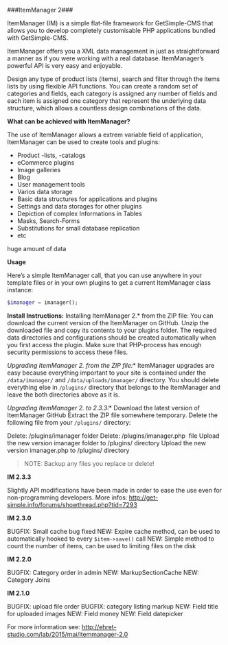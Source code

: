 ###ItemManager 2###

ItemManager (IM) is a simple flat-file framework for GetSimple-CMS that allows you to develop completely customisable
PHP applications bundled with GetSimple-CMS.

ItemManager offers you a XML data management in just as straightforward a manner as if you were working with a real
database. ItemManager’s powerful API is very easy and enjoyable.

Design any type of product lists (items), search and filter through the items lists by using flexible API functions.
You can create a random set of categories and fields, each category is assigned any number of fields and each item is
assigned one category that represent the underlying data structure, which allows a countless design combinations of the
data.



**What can be achieved with ItemManager?**

The use of ItemManager allows a extrem variable field of application, ItemManager can be used to create tools and
plugins:

- Product -lists, -catalogs
- eCommerce plugins
- Image galleries
- Blog
- User management tools
- Varios data storage
- Basic data structures for applications and plugins
- Settings and data storages for other plugins
- Depiction of complex Informations in Tables
- Masks, Search-Forms
- Substitutions for small database replication
- etc

huge amount of data

**Usage**

Here’s a simple ItemManager call, that you can use anywhere in your template files or in your own plugins to get a
current ItemManager class instance:

```php
$imanager = imanager();
```

**Install Instructions:**
Installing ItemManager 2.* from the ZIP file:
You can download the current version of the ItemManager on GitHub. Unzip the downloaded file and copy its
contents to your plugins folder. The required data directories and configurations should be created automatically
when you first access the plugin. Make sure that PHP-process has enough security permissions to access these files.

**Upgrading ItemManager 2.* from the ZIP file:**
ItemManager upgrades are easy because everything important to your site is contained under the `/data/imanager/` and
`/data/uploads/imanager/` directory. You should delete everything else in `/plugins/` directory that belongs to the
ItemManager and leave the both directories above as it is.

**Upgrading ItemManager 2.* to 2.3.3:**
Download the latest version of ItemManager GitHub
Extract the ZIP file somewhere temporary.
Delete the following file from your `/plugins/` directory:

Delete: /plugins/imanager folder
Delete: /plugins/imanager.php  file
Upload the new version imanager folder to /plugins/ directory
Upload the new version imanager.php to /plugins/ directory

> NOTE: Backup any files you replace or delete!


**IM 2.3.3**

Slightly API modifications have been made in order to ease the use even for non-programming developers.
More infos: http://get-simple.info/forums/showthread.php?tid=7293

**IM 2.3.0**

BUGFIX: Small cache bug fixed
NEW: Expire cache method, can be used to automatically hooked to every `$item->save()` call
NEW: Simple method to count the number of items, can be used to limiting files on the disk

**IM 2.2.0**

BUGFIX: Category order in admin
NEW: MarkupSectionCache
NEW: Category Joins

**IM 2.1.0**

BUGFIX: upload file order
BUGFIX: category listing markup
NEW: Field title for uploaded images
NEW: Field money
NEW: Field datepicker

For more information see: http://ehret-studio.com/lab/2015/mai/itemmanager-2.0



